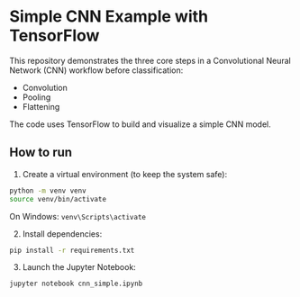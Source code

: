 # Simple CNN Example with TensorFlow

This repository demonstrates the three core steps in a Convolutional Neural Network (CNN) workflow before classification:

- Convolution  
- Pooling  
- Flattening

The code uses TensorFlow to build and visualize a simple CNN model.

## How to run

1. Create a virtual environment (to keep the system safe):

```bash
python -m venv venv
source venv/bin/activate  
```

On Windows: `venv\Scripts\activate`

2. Install dependencies:

```bash
pip install -r requirements.txt
```

3. Launch the Jupyter Notebook:

```bash
jupyter notebook cnn_simple.ipynb
```